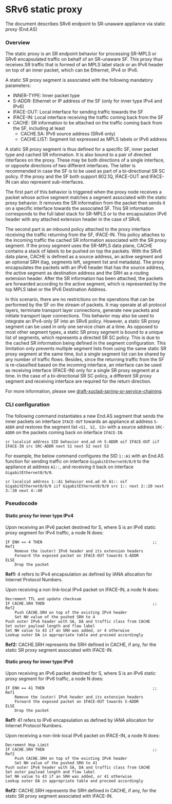 SRv6 static proxy
=================

The document describes SRv6 endpoint to SR-unaware appliance via static proxy (End.AS)

### Overview

The static proxy is an SR endpoint behavior for processing SR-MPLS or SRv6
encapsulated traffic on behalf of an SR-unaware SF. This proxy thus receives SR
traffic that is formed of an MPLS label stack or an IPv6 header on top of an
inner packet, which can be Ethernet, IPv4 or IPv6.

A static SR proxy segment is associated with the following mandatory parameters:

- INNER-TYPE: Inner packet type
- S-ADDR: Ethernet or IP address of the SF (only for inner type IPv4 and IPv6)
- IFACE-OUT: Local interface for sending traffic towards the SF
- IFACE-IN: Local interface receiving the traffic coming back from the SF
- CACHE: SR information to be attached on the traffic coming back from the SF,
including at least
	* CACHE.SA: IPv6 source address (SRv6 only)
	* CACHE.LIST: Segment list expressed as MPLS labels or IPv6 address

A static SR proxy segment is thus defined for a specific SF, inner packet type
and cached SR information. It is also bound to a pair of directed interfaces on
the proxy. These may be both directions of a single interface, or opposite
directions of two different interfaces. The latter is recommended in case the SF
is to be used as part of a bi-directional SR SC policy. If the proxy and the SF
both support 802.1Q, IFACE-OUT and IFACE-IN can also represent sub-interfaces.

The first part of this behavior is triggered when the proxy node receives a
packet whose active segment matches a segment associated with the static proxy
behavior. It removes the SR information from the packet then sends it on a
specific interface towards the associated SF. This SR information corresponds to
the full label stack for SR-MPLS or to the encapsulation IPv6 header with any
attached extension header in the case of SRv6.

The second part is an inbound policy attached to the proxy interface receiving
the traffic returning from the SF, IFACE-IN. This policy attaches to the
incoming traffic the cached SR information associated with the SR proxy segment.
If the proxy segment uses the SR-MPLS data plane, CACHE contains a stack of
labels to be pushed on top the packets. With the SRv6 data plane, CACHE is
defined as a source address, an active segment and an optional SRH (tag,
segments left, segment list and metadata). The proxy encapsulates the packets
with an IPv6 header that has the source address, the active segment as
destination address and the SRH as a routing extension header. After the SR
information has been attached, the packets are forwarded according to the active
segment, which is represented by the top MPLS label or the IPv6 Destination
Address.

In this scenario, there are no restrictions on the operations that can be
performed by the SF on the stream of packets. It may operate at all protocol
layers, terminate transport layer connections, generate new packets and initiate
transport layer connections. This behavior may also be used to integrate an
IPv4-only SF into an SRv6 policy. However, a static SR proxy segment can be used
in only one service chain at a time. As opposed to most other segment types, a
static SR proxy segment is bound to a unique list of segments, which represents
a directed SR SC policy. This is due to the cached SR information being defined
in the segment configuration. This limitation only prevents multiple segment
lists from using the same static SR proxy segment at the same time, but a single
segment list can be shared by any number of traffic flows. Besides, since the
returning traffic from the SF is re-classified based on the incoming interface,
an interface can be used as receiving interface (IFACE-IN) only for a single SR
proxy segment at a time. In the case of a bi-directional SR SC policy, a
different SR proxy segment and receiving interface are required for the return
direction.

For more information, please see
[draft-xuclad-spring-sr-service-chaining](https://datatracker.ietf.org/doc/draft-xuclad-spring-sr-service-chaining/).

### CLI configuration

The following command instantiates a new End.AS segment that sends the inner
packets on interface `IFACE-OUT` towards an appliance at address `S-ADDR` and
restores the segment list ``<S1, S2, S3>`` with a source address `SRC-ADDR` on
the packets coming back on interface `IFACE-IN`.

```
sr localsid address SID behavior end.ad nh S-ADDR oif IFACE-OUT iif IFACE-IN src SRC-ADDR next S1 next S2 next S3
```

For example, the below command configures the SID `1::A1` with an End.AS
function for sending traffic on interface `GigabitEthernet0/8/0` to the
appliance at address `A1::`, and receiving it back on interface
`GigabitEthernet0/9/0`.

```
sr localsid address 1::A1 behavior end.ad nh A1:: oif GigabitEthernet0/8/0 iif GigabitEthernet0/9/0 src 1:: next 2::20 next 3::30 next 4::40
```

### Pseudocode

#### Static proxy for inner type IPv4

Upon receiving an IPv6 packet destined for S, where S is an IPv6 static proxy
segment for IPv4 traffic, a node N does:

```
IF ENH == 4 THEN                                                ;; Ref1
    Remove the (outer) IPv6 header and its extension headers
    Forward the exposed packet on IFACE-OUT towards S-ADDR
ELSE
    Drop the packet
```

**Ref1:** 4 refers to IPv4 encapsulation as defined by IANA allocation for Internet
Protocol Numbers.

Upon receiving a non link-local IPv4 packet on IFACE-IN, a node N does:

```
Decrement TTL and update checksum
IF CACHE.SRH THEN                                               ;; Ref2
    Push CACHE.SRH on top of the existing IPv4 header
    Set NH value of the pushed SRH to 4
Push outer IPv6 header with SA, DA and traffic class from CACHE
Set outer payload length and flow label
Set NH value to 43 if an SRH was added, or 4 otherwise
Lookup outer DA in appropriate table and proceed accordingly
```

**Ref2:** CACHE.SRH represents the SRH defined in CACHE, if any, for the static SR
proxy segment associated with IFACE-IN.

#### Static proxy for inner type IPv6

Upon receiving an IPv6 packet destined for S, where S is an IPv6 static proxy
segment for IPv6 traffic, a node N does:

```
IF ENH == 41 THEN                                               ;; Ref1
    Remove the (outer) IPv6 header and its extension headers
    Forward the exposed packet on IFACE-OUT towards S-ADDR
ELSE
    Drop the packet
```

**Ref1:** 41 refers to IPv6 encapsulation as defined by IANA allocation for Internet
Protocol Numbers.

Upon receiving a non-link-local IPv6 packet on IFACE-IN, a node N does:

```
Decrement Hop Limit
IF CACHE.SRH THEN                                               ;; Ref2
    Push CACHE.SRH on top of the existing IPv6 header
    Set NH value of the pushed SRH to 41
Push outer IPv6 header with SA, DA and traffic class from CACHE
Set outer payload length and flow label
Set NH value to 43 if an SRH was added, or 41 otherwise
Lookup outer DA in appropriate table and proceed accordingly
```

**Ref2:** CACHE.SRH represents the SRH defined in CACHE, if any, for the static SR
proxy segment associated with IFACE-IN.
